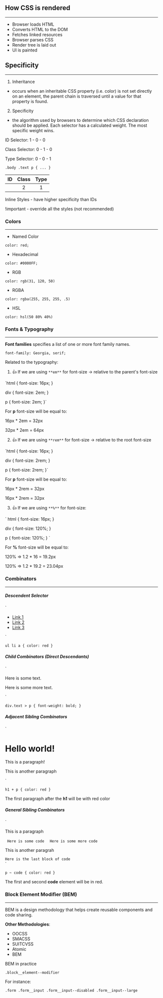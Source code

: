 ## How CSS is rendered

---

- Browser loads HTML
- Converts HTML to the DOM
- Fetches linked resources
- Browser parses CSS
- Render tree is laid out
- UI is painted

## Specificity

---

1. Inheritance

- occurs when an inheritable CSS property (i.e. color) is not set directly on an element, the parent chain is traversed until a value for that property is found.

2. Specificity

- the algorithm used by browsers to determine which CSS declaration should be applied. Each selector has a calculated weight. The most specific weight wins.

ID Selector: 1 - 0 - 0

Class Selector: 0 - 1 - 0

Type Selector: 0 - 0 - 1

`.body .text p {
    ...
}`

| ID  | Class | Type |
| :-: | :---: | :--: |
|     |   2   |  1   |

Inline Styles - have higher specificity than IDs

!important - override all the styles (not recommended)

### Colors

---

- Named Color

`color: red;`

- Hexadecimal

`color: #0000FF;`

- RGB

`color: rgb(31, 120, 50)`

- RGBA

`color: rgba(255, 255, 255, .5)`

- HSL

`color: hsl(50 80% 40%)`

### Fonts & Typography

---

**Font families** specifies a list of one or more font family names.

`font-family: Georgia, serif;`

Related to the typography:

1. :+1: If we are using `**em**` for font-size -> relative to the parent's font-size

`html {
font-size: 16px;
}

div {
font-size: 2em;
}

p {
font-size: 2em;
}`

For **p** font-size will be equal to:

16px \* 2em = 32px

32px \* 2em = 64px

2. :+1: If we are using `**rem**` for font-size -> relative to the root font-size

`html {
font-size: 16px;
}

div {
font-size: 2rem;
}

p {
font-size: 2rem;
}`

For **p** font-size will be equal to:

16px \* 2rem = 32px

16px \* 2rem = 32px

3. :+1: If we are using `**%**` for font-size:

` html {
font-size: 16px;
}

div {
font-size: 120%;
}

p {
font-size: 120%;
} `

For **%** font-size will be equal to:

120% => 1.2 \* 16 = 19.2px

120% => 1.2 \* 19.2 = 23.04px

### Combinators

---

##### Descendent Selector

`

<ul>
<li><a href="#">Link 1</a></li>
<li><a href="#">Link 2</a></li>
<li><a href="#">Link 3</a></li>
</ul>
`

`ul li a {
    color: red
}`

##### Child Combinators (Direct Descendants)

`

<div class="text">
    <p>Here is some text. </p>
    <div>
        <p>Here is some more text. </p>
    </div>
</div>
`

`div.text > p {
    font-weight: bold;
}`

##### Adjacent Sibling Combinators

`

<h1>Hello world!</h1>
<p>This is a paragraph!</p>
<p>This is another paragraph</p>
`

`h1 + p {
    color: red
}`

The first paragraph after the **h1** will be with red color

##### General Sibling Combinators

`

<p>This is a paragraph </p>
<code> Here is some code </code>
<code> Here is some more code </code>
<p>This is another paragrah</p>
<div>
    <code>Here is the last block of code</code>
</div>
`

`p ~ code {
    color: red
}`

The first and second **code** element will be in red.

### Block Element Modifier (BEM)

---

BEM is a design methodology that helps create reusable components and code sharing.

**Other Methodologies**:

- OOCSS
- SMACSS
- SUITCVSS
- Atomic
- BEM

BEM in practice

`.block__element--modifier`

For instance:

`.form
.form__input
.form__input--disabled
.form__input--large`
